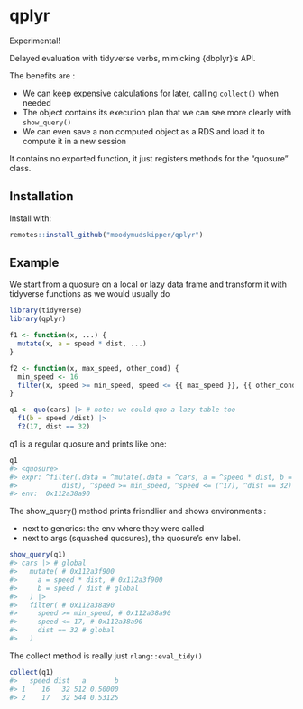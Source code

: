 
<!-- README.md is generated from README.Rmd. Please edit that file -->

# qplyr

Experimental!

Delayed evaluation with tidyverse verbs, mimicking {dbplyr}’s API.

The benefits are :

- We can keep expensive calculations for later, calling `collect()` when
  needed
- The object contains its execution plan that we can see more clearly
  with `show_query()`
- We can even save a non computed object as a RDS and load it to compute
  it in a new session

It contains no exported function, it just registers methods for the
“quosure” class.

## Installation

Install with:

``` r
remotes::install_github("moodymudskipper/qplyr")
```

## Example

We start from a quosure on a local or lazy data frame and transform it
with tidyverse functions as we would usually do

``` r
library(tidyverse)
library(qplyr)

f1 <- function(x, ...) {
  mutate(x, a = speed * dist, ...)
}

f2 <- function(x, max_speed, other_cond) {
  min_speed <- 16
  filter(x, speed >= min_speed, speed <= {{ max_speed }}, {{ other_cond }})
}

q1 <- quo(cars) |> # note: we could quo a lazy table too
  f1(b = speed /dist) |>
  f2(17, dist == 32)
```

q1 is a regular quosure and prints like one:

``` r
q1
#> <quosure>
#> expr: ^filter(.data = ^mutate(.data = ^cars, a = ^speed * dist, b = ^speed /
#>           dist), ^speed >= min_speed, ^speed <= (^17), ^dist == 32)
#> env:  0x112a38a90
```

The show_query() method prints friendlier and shows environments :

- next to generics: the env where they were called
- next to args (squashed quosures), the quosure’s env label.

``` r
show_query(q1)
#> cars |> # global
#>   mutate( # 0x112a3f900
#>     a = speed * dist, # 0x112a3f900
#>     b = speed / dist # global
#>   ) |>
#>   filter( # 0x112a38a90
#>     speed >= min_speed, # 0x112a38a90
#>     speed <= 17, # 0x112a38a90
#>     dist == 32 # global
#>   )
```

The collect method is really just `rlang::eval_tidy()`

``` r
collect(q1)
#>   speed dist   a       b
#> 1    16   32 512 0.50000
#> 2    17   32 544 0.53125
```
